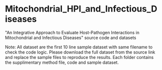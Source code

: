 # Mitochondrial_HPI_and_Infectious_Diseases
 "An Integrative Approach to Evaluate Host-Pathogen Interactions in Mitochondrial and Infectious Diseases" source code and datasets

Note: All dataset are the first 10 line sample dataset with same filename to check the code logic. Please download the full dataset from the source link and replace the sample files to reproduce the results. Each folder contains the supplimentary method file, code and sample dataset.
